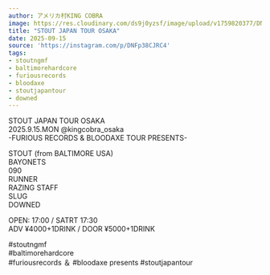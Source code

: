 ```yaml
---
author: アメリカ村KING COBRA
image: https://res.cloudinary.com/ds9j0yzsf/image/upload/v1759820377/DNFp38CJRC4.jpg
title: "STOUT JAPAN TOUR OSAKA"
date: 2025-09-15
source: 'https://instagram.com/p/DNFp38CJRC4'
tags:
- stoutngmf
- baltimorehardcore
- furiousrecords
- bloodaxe
- stoutjapantour
- downed
---
```

STOUT JAPAN TOUR OSAKA<br>
2025.9.15.MON @kingcobra_osaka<br>
-FURIOUS RECORDS & BLOODAXE TOUR PRESENTS-

STOUT (from BALTIMORE USA)<br>
BAYONETS<br>
090<br>
RUNNER<br>
RAZING STAFF<br>
SLUG<br>
DOWNED

OPEN: 17:00 / SATRT 17:30 <br>
ADV ¥4000+1DRINK / DOOR ¥5000+1DRINK

#stoutngmf<br>
#baltimorehardcore<br>
#furiousrecords ＆ #bloodaxe presents #stoutjapantour
